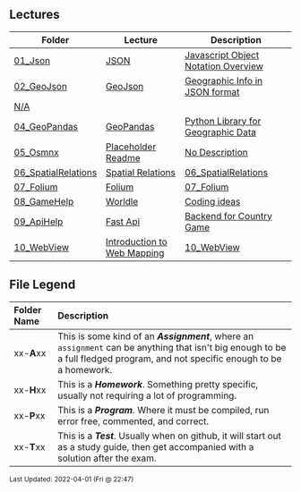 ## Lectures
| Folder | Lecture | Description|
 | ------------|------------|------------|
 | [01_Json](https://github.com/rugbyprof/4553-Spatial-DS/tree/master/Lectures/01_Json) | [ JSON ](https://github.com/rugbyprof/4553-Spatial-DS/tree/master/Lectures/01_Json) | [ Javascript Object Notation Overview](https://github.com/rugbyprof/4553-Spatial-DS/tree/master/Lectures/01_Json) | [01_Json](https://github.com/rugbyprof/4553-Spatial-DS/tree/master/Lectures/01_Json) | [ Wikipedia Definition](https://github.com/rugbyprof/4553-Spatial-DS/tree/master/Lectures/01_Json) | [01_Json](https://github.com/rugbyprof/4553-Spatial-DS/tree/master/Lectures/01_Json) | [`Json` is a language](https://github.com/rugbyprof/4553-Spatial-DS/tree/master/Lectures/01_Json) | [independent data format. It was derived from JavaScript, but many modern programming languages include code to generate and parse Json](https://github.com/rugbyprof/4553-Spatial-DS/tree/master/Lectures/01_Json) | [format data. `json` filenames use the extension `.json` .<sup>[[1]](1)</sup>](https://github.com/rugbyprof/4553-Spatial-DS/tree/master/Lectures/01_Json) | [01_Json](https://github.com/rugbyprof/4553-Spatial-DS/tree/master/Lectures/01_Json) | [ Motivation](https://github.com/rugbyprof/4553-Spatial-DS/tree/master/Lectures/01_Json) | [01_Json](https://github.com/rugbyprof/4553-Spatial-DS/tree/master/Lectures/01_Json) | [ Json Overview](https://github.com/rugbyprof/4553-Spatial-DS/tree/master/Lectures/01_Json) | [01_Json](https://github.com/rugbyprof/4553-Spatial-DS/tree/master/Lectures/01_Json) | [ prints 204](https://github.com/rugbyprof/4553-Spatial-DS/tree/master/Lectures/01_Json) | [01_Json](https://github.com/rugbyprof/4553-Spatial-DS/tree/master/Lectures/01_Json) | [prints Sonwalker](https://github.com/rugbyprof/4553-Spatial-DS/tree/master/Lectures/01_Json) | [01_Json](https://github.com/rugbyprof/4553-Spatial-DS/tree/master/Lectures/01_Json) | [ Objects (Dictionaries)](https://github.com/rugbyprof/4553-Spatial-DS/tree/master/Lectures/01_Json) | [01_Json](https://github.com/rugbyprof/4553-Spatial-DS/tree/master/Lectures/01_Json) | [ create a python dictionary called "person"](https://github.com/rugbyprof/4553-Spatial-DS/tree/master/Lectures/01_Json) | [01_Json](https://github.com/rugbyprof/4553-Spatial-DS/tree/master/Lectures/01_Json) | [ write this to a file:](https://github.com/rugbyprof/4553-Spatial-DS/tree/master/Lectures/01_Json) | [01_Json](https://github.com/rugbyprof/4553-Spatial-DS/tree/master/Lectures/01_Json) | [<sup>Source:[[2]](2)   Actual file with json is [here](squad.json)</sup>](https://github.com/rugbyprof/4553-Spatial-DS/tree/master/Lectures/01_Json) | [01_Json](https://github.com/rugbyprof/4553-Spatial-DS/tree/master/Lectures/01_Json) | [import json                      need the json lib for `loads` and `dumps`](https://github.com/rugbyprof/4553-Spatial-DS/tree/master/Lectures/01_Json) | [01_Json](https://github.com/rugbyprof/4553-Spatial-DS/tree/master/Lectures/01_Json) | [data = f.read()              read entire json string into variable](https://github.com/rugbyprof/4553-Spatial-DS/tree/master/Lectures/01_Json) | [01_Json](https://github.com/rugbyprof/4553-Spatial-DS/tree/master/Lectures/01_Json) | [jData = json.loads(data)     convert json string into python dictionary](https://github.com/rugbyprof/4553-Spatial-DS/tree/master/Lectures/01_Json) | [01_Json](https://github.com/rugbyprof/4553-Spatial-DS/tree/master/Lectures/01_Json) | [print(jData["formed"])       prints: 2016](https://github.com/rugbyprof/4553-Spatial-DS/tree/master/Lectures/01_Json) | [01_Json](https://github.com/rugbyprof/4553-Spatial-DS/tree/master/Lectures/01_Json) | [print(jData["homeTown"])     prints: Metro City](https://github.com/rugbyprof/4553-Spatial-DS/tree/master/Lectures/01_Json) | [01_Json](https://github.com/rugbyprof/4553-Spatial-DS/tree/master/Lectures/01_Json) | [ .items()](https://github.com/rugbyprof/4553-Spatial-DS/tree/master/Lectures/01_Json) | [01_Json](https://github.com/rugbyprof/4553-Spatial-DS/tree/master/Lectures/01_Json) | [ This makes "point" a tuple that holds two items.](https://github.com/rugbyprof/4553-Spatial-DS/tree/master/Lectures/01_Json) | [01_Json](https://github.com/rugbyprof/4553-Spatial-DS/tree/master/Lectures/01_Json) | [print(point2d[0])  prints 3](https://github.com/rugbyprof/4553-Spatial-DS/tree/master/Lectures/01_Json) | [01_Json](https://github.com/rugbyprof/4553-Spatial-DS/tree/master/Lectures/01_Json) | [print(point2d[1])  prints 7](https://github.com/rugbyprof/4553-Spatial-DS/tree/master/Lectures/01_Json) | [01_Json](https://github.com/rugbyprof/4553-Spatial-DS/tree/master/Lectures/01_Json) | [ now the cool part](https://github.com/rugbyprof/4553-Spatial-DS/tree/master/Lectures/01_Json) | [01_Json](https://github.com/rugbyprof/4553-Spatial-DS/tree/master/Lectures/01_Json) | [ x now contains 3](https://github.com/rugbyprof/4553-Spatial-DS/tree/master/Lectures/01_Json) | [01_Json](https://github.com/rugbyprof/4553-Spatial-DS/tree/master/Lectures/01_Json) | [ y now contains 7](https://github.com/rugbyprof/4553-Spatial-DS/tree/master/Lectures/01_Json) | [01_Json](https://github.com/rugbyprof/4553-Spatial-DS/tree/master/Lectures/01_Json) | [point3d = (11,13,23)   a tuple with 3 items](https://github.com/rugbyprof/4553-Spatial-DS/tree/master/Lectures/01_Json) | [01_Json](https://github.com/rugbyprof/4553-Spatial-DS/tree/master/Lectures/01_Json) | [ x now contains 11](https://github.com/rugbyprof/4553-Spatial-DS/tree/master/Lectures/01_Json) | [01_Json](https://github.com/rugbyprof/4553-Spatial-DS/tree/master/Lectures/01_Json) | [ y now contains 13](https://github.com/rugbyprof/4553-Spatial-DS/tree/master/Lectures/01_Json) | [01_Json](https://github.com/rugbyprof/4553-Spatial-DS/tree/master/Lectures/01_Json) | [ z now contains 23](https://github.com/rugbyprof/4553-Spatial-DS/tree/master/Lectures/01_Json) | [01_Json](https://github.com/rugbyprof/4553-Spatial-DS/tree/master/Lectures/01_Json) | [ Lists](https://github.com/rugbyprof/4553-Spatial-DS/tree/master/Lectures/01_Json) | [N/A](https://github.com/rugbyprof/4553-Spatial-DS/tree/master/Lectures/01_Json) |
 | [02_GeoJson](https://github.com/rugbyprof/4553-Spatial-DS/tree/master/Lectures/02_GeoJson) | [ GeoJson ](https://github.com/rugbyprof/4553-Spatial-DS/tree/master/Lectures/02_GeoJson) | [ Geographic Info in JSON format](https://github.com/rugbyprof/4553-Spatial-DS/tree/master/Lectures/02_GeoJson) | [02_GeoJson](https://github.com/rugbyprof/4553-Spatial-DS/tree/master/Lectures/02_GeoJson) | [ Geometry primitives](https://github.com/rugbyprof/4553-Spatial-DS/tree/master/Lectures/02_GeoJson) | [02_GeoJson](https://github.com/rugbyprof/4553-Spatial-DS/tree/master/Lectures/02_GeoJson) | [ Point](https://github.com/rugbyprof/4553-Spatial-DS/tree/master/Lectures/02_GeoJson) | [02_GeoJson](https://github.com/rugbyprof/4553-Spatial-DS/tree/master/Lectures/02_GeoJson) | [ LineString](https://github.com/rugbyprof/4553-Spatial-DS/tree/master/Lectures/02_GeoJson) | [02_GeoJson](https://github.com/rugbyprof/4553-Spatial-DS/tree/master/Lectures/02_GeoJson) | [ Polygon](https://github.com/rugbyprof/4553-Spatial-DS/tree/master/Lectures/02_GeoJson) | [02_GeoJson](https://github.com/rugbyprof/4553-Spatial-DS/tree/master/Lectures/02_GeoJson) | [ MultiShapes](https://github.com/rugbyprof/4553-Spatial-DS/tree/master/Lectures/02_GeoJson) | [02_GeoJson](https://github.com/rugbyprof/4553-Spatial-DS/tree/master/Lectures/02_GeoJson) | [ MultiPoint](https://github.com/rugbyprof/4553-Spatial-DS/tree/master/Lectures/02_GeoJson) | [02_GeoJson](https://github.com/rugbyprof/4553-Spatial-DS/tree/master/Lectures/02_GeoJson) | [ MultiLineString](https://github.com/rugbyprof/4553-Spatial-DS/tree/master/Lectures/02_GeoJson) | [02_GeoJson](https://github.com/rugbyprof/4553-Spatial-DS/tree/master/Lectures/02_GeoJson) | [ MultiPolygon](https://github.com/rugbyprof/4553-Spatial-DS/tree/master/Lectures/02_GeoJson) | [02_GeoJson](https://github.com/rugbyprof/4553-Spatial-DS/tree/master/Lectures/02_GeoJson) | [ Features](https://github.com/rugbyprof/4553-Spatial-DS/tree/master/Lectures/02_GeoJson) | [02_GeoJson](https://github.com/rugbyprof/4553-Spatial-DS/tree/master/Lectures/02_GeoJson) | ["marker](https://github.com/rugbyprof/4553-Spatial-DS/tree/master/Lectures/02_GeoJson) | [color": "FFFF00",](https://github.com/rugbyprof/4553-Spatial-DS/tree/master/Lectures/02_GeoJson) | [02_GeoJson](https://github.com/rugbyprof/4553-Spatial-DS/tree/master/Lectures/02_GeoJson) | [ GeometryCollection](https://github.com/rugbyprof/4553-Spatial-DS/tree/master/Lectures/02_GeoJson) | [02_GeoJson](https://github.com/rugbyprof/4553-Spatial-DS/tree/master/Lectures/02_GeoJson) | [ FeatureCollection](https://github.com/rugbyprof/4553-Spatial-DS/tree/master/Lectures/02_GeoJson) | [02_GeoJson](https://github.com/rugbyprof/4553-Spatial-DS/tree/master/Lectures/02_GeoJson) | [Here is a link to an example on [geoJson.io](http://geojson.io/id=gist:rugbyprof/b745984fe6a79d4e5310a520854b39a9&map=2/10.3/0.0)](https://github.com/rugbyprof/4553-Spatial-DS/tree/master/Lectures/02_GeoJson) | [N/A](https://github.com/rugbyprof/4553-Spatial-DS/tree/master/Lectures/02_GeoJson) |
 | [N/A](https://github.com/rugbyprof/4553-Spatial-DS/tree/master/Lectures/N/A) |
 | [04_GeoPandas](https://github.com/rugbyprof/4553-Spatial-DS/tree/master/Lectures/04_GeoPandas) | [ GeoPandas ](https://github.com/rugbyprof/4553-Spatial-DS/tree/master/Lectures/04_GeoPandas) | [ Python Library for Geographic Data](https://github.com/rugbyprof/4553-Spatial-DS/tree/master/Lectures/04_GeoPandas) | [04_GeoPandas](https://github.com/rugbyprof/4553-Spatial-DS/tree/master/Lectures/04_GeoPandas) | [ https://docs.astraea.earth/hc/en](https://github.com/rugbyprof/4553-Spatial-DS/tree/master/Lectures/04_GeoPandas) | [us/articles/360043919911](https://github.com/rugbyprof/4553-Spatial-DS/tree/master/Lectures/04_GeoPandas) | [Read](https://github.com/rugbyprof/4553-Spatial-DS/tree/master/Lectures/04_GeoPandas) | [a](https://github.com/rugbyprof/4553-Spatial-DS/tree/master/Lectures/04_GeoPandas) | [GeoJSON](https://github.com/rugbyprof/4553-Spatial-DS/tree/master/Lectures/04_GeoPandas) | [File](https://github.com/rugbyprof/4553-Spatial-DS/tree/master/Lectures/04_GeoPandas) | [into](https://github.com/rugbyprof/4553-Spatial-DS/tree/master/Lectures/04_GeoPandas) | [a](https://github.com/rugbyprof/4553-Spatial-DS/tree/master/Lectures/04_GeoPandas) | [GeoPandas](https://github.com/rugbyprof/4553-Spatial-DS/tree/master/Lectures/04_GeoPandas) | [DataFrame](https://github.com/rugbyprof/4553-Spatial-DS/tree/master/Lectures/04_GeoPandas) | [N/A](https://github.com/rugbyprof/4553-Spatial-DS/tree/master/Lectures/04_GeoPandas) |
 | [05_Osmnx](https://github.com/rugbyprof/4553-Spatial-DS/tree/master/Lectures/05_Osmnx) | [ Placeholder Readme ](https://github.com/rugbyprof/4553-Spatial-DS/tree/master/Lectures/05_Osmnx) | [ No Description](https://github.com/rugbyprof/4553-Spatial-DS/tree/master/Lectures/05_Osmnx) | [N/A](https://github.com/rugbyprof/4553-Spatial-DS/tree/master/Lectures/05_Osmnx) |
 | [06_SpatialRelations](https://github.com/rugbyprof/4553-Spatial-DS/tree/master/Lectures/06_SpatialRelations) | [ Spatial Relations](https://github.com/rugbyprof/4553-Spatial-DS/tree/master/Lectures/06_SpatialRelations) | [06_SpatialRelations](https://github.com/rugbyprof/4553-Spatial-DS/tree/master/Lectures/06_SpatialRelations) | [ Conda](https://github.com/rugbyprof/4553-Spatial-DS/tree/master/Lectures/06_SpatialRelations) | [06_SpatialRelations](https://github.com/rugbyprof/4553-Spatial-DS/tree/master/Lectures/06_SpatialRelations) | [ start using environment](https://github.com/rugbyprof/4553-Spatial-DS/tree/master/Lectures/06_SpatialRelations) | [06_SpatialRelations](https://github.com/rugbyprof/4553-Spatial-DS/tree/master/Lectures/06_SpatialRelations) | [ stop using environment](https://github.com/rugbyprof/4553-Spatial-DS/tree/master/Lectures/06_SpatialRelations) | [06_SpatialRelations](https://github.com/rugbyprof/4553-Spatial-DS/tree/master/Lectures/06_SpatialRelations) | [ permanently delete an environment](https://github.com/rugbyprof/4553-Spatial-DS/tree/master/Lectures/06_SpatialRelations) | [N/A](https://github.com/rugbyprof/4553-Spatial-DS/tree/master/Lectures/06_SpatialRelations) |
 | [07_Folium](https://github.com/rugbyprof/4553-Spatial-DS/tree/master/Lectures/07_Folium) | [ Folium](https://github.com/rugbyprof/4553-Spatial-DS/tree/master/Lectures/07_Folium) | [07_Folium](https://github.com/rugbyprof/4553-Spatial-DS/tree/master/Lectures/07_Folium) | [ Tutorial](https://github.com/rugbyprof/4553-Spatial-DS/tree/master/Lectures/07_Folium) | [07_Folium](https://github.com/rugbyprof/4553-Spatial-DS/tree/master/Lectures/07_Folium) | [ Data Files](https://github.com/rugbyprof/4553-Spatial-DS/tree/master/Lectures/07_Folium) | [07_Folium](https://github.com/rugbyprof/4553-Spatial-DS/tree/master/Lectures/07_Folium) | [ Style](https://github.com/rugbyprof/4553-Spatial-DS/tree/master/Lectures/07_Folium) | [07_Folium](https://github.com/rugbyprof/4553-Spatial-DS/tree/master/Lectures/07_Folium) | [https://leafletjs.com/reference](https://github.com/rugbyprof/4553-Spatial-DS/tree/master/Lectures/07_Folium) | [1.6.0.htmlpath](https://github.com/rugbyprof/4553-Spatial-DS/tree/master/Lectures/07_Folium) | [option](https://github.com/rugbyprof/4553-Spatial-DS/tree/master/Lectures/07_Folium) | [07_Folium](https://github.com/rugbyprof/4553-Spatial-DS/tree/master/Lectures/07_Folium) | [ Virtualenv](https://github.com/rugbyprof/4553-Spatial-DS/tree/master/Lectures/07_Folium) | [07_Folium](https://github.com/rugbyprof/4553-Spatial-DS/tree/master/Lectures/07_Folium) | [ Geojson.io](https://github.com/rugbyprof/4553-Spatial-DS/tree/master/Lectures/07_Folium) | [N/A](https://github.com/rugbyprof/4553-Spatial-DS/tree/master/Lectures/07_Folium) |
 | [08_GameHelp](https://github.com/rugbyprof/4553-Spatial-DS/tree/master/Lectures/08_GameHelp) | [ Worldle ](https://github.com/rugbyprof/4553-Spatial-DS/tree/master/Lectures/08_GameHelp) | [ Coding ideas](https://github.com/rugbyprof/4553-Spatial-DS/tree/master/Lectures/08_GameHelp) | [08_GameHelp](https://github.com/rugbyprof/4553-Spatial-DS/tree/master/Lectures/08_GameHelp) | [ Calculating Distance Between Polygons](https://github.com/rugbyprof/4553-Spatial-DS/tree/master/Lectures/08_GameHelp) | [08_GameHelp](https://github.com/rugbyprof/4553-Spatial-DS/tree/master/Lectures/08_GameHelp) | [ Experiment](https://github.com/rugbyprof/4553-Spatial-DS/tree/master/Lectures/08_GameHelp) | [08_GameHelp](https://github.com/rugbyprof/4553-Spatial-DS/tree/master/Lectures/08_GameHelp) | [ Methods for Polygon Distance](https://github.com/rugbyprof/4553-Spatial-DS/tree/master/Lectures/08_GameHelp) | [08_GameHelp](https://github.com/rugbyprof/4553-Spatial-DS/tree/master/Lectures/08_GameHelp) | [ Method 1 ](https://github.com/rugbyprof/4553-Spatial-DS/tree/master/Lectures/08_GameHelp) | [ Brute Force](https://github.com/rugbyprof/4553-Spatial-DS/tree/master/Lectures/08_GameHelp) | [08_GameHelp](https://github.com/rugbyprof/4553-Spatial-DS/tree/master/Lectures/08_GameHelp) | [ Method2 ](https://github.com/rugbyprof/4553-Spatial-DS/tree/master/Lectures/08_GameHelp) | [ Bounding Box](https://github.com/rugbyprof/4553-Spatial-DS/tree/master/Lectures/08_GameHelp) | [08_GameHelp](https://github.com/rugbyprof/4553-Spatial-DS/tree/master/Lectures/08_GameHelp) | [ Method3 ](https://github.com/rugbyprof/4553-Spatial-DS/tree/master/Lectures/08_GameHelp) | [ Centroid](https://github.com/rugbyprof/4553-Spatial-DS/tree/master/Lectures/08_GameHelp) | [08_GameHelp](https://github.com/rugbyprof/4553-Spatial-DS/tree/master/Lectures/08_GameHelp) | [ Helper Classes](https://github.com/rugbyprof/4553-Spatial-DS/tree/master/Lectures/08_GameHelp) | [N/A](https://github.com/rugbyprof/4553-Spatial-DS/tree/master/Lectures/08_GameHelp) |
 | [09_ApiHelp](https://github.com/rugbyprof/4553-Spatial-DS/tree/master/Lectures/09_ApiHelp) | [ Fast Api ](https://github.com/rugbyprof/4553-Spatial-DS/tree/master/Lectures/09_ApiHelp) | [ Backend for Country Game](https://github.com/rugbyprof/4553-Spatial-DS/tree/master/Lectures/09_ApiHelp) | [09_ApiHelp](https://github.com/rugbyprof/4553-Spatial-DS/tree/master/Lectures/09_ApiHelp) | [ Resources](https://github.com/rugbyprof/4553-Spatial-DS/tree/master/Lectures/09_ApiHelp) | [09_ApiHelp](https://github.com/rugbyprof/4553-Spatial-DS/tree/master/Lectures/09_ApiHelp) | [ Fast Api Tutorial and Docs](https://github.com/rugbyprof/4553-Spatial-DS/tree/master/Lectures/09_ApiHelp) | [09_ApiHelp](https://github.com/rugbyprof/4553-Spatial-DS/tree/master/Lectures/09_ApiHelp) | [ Realpython tutorial](https://github.com/rugbyprof/4553-Spatial-DS/tree/master/Lectures/09_ApiHelp) | [09_ApiHelp](https://github.com/rugbyprof/4553-Spatial-DS/tree/master/Lectures/09_ApiHelp) | [ Requirements](https://github.com/rugbyprof/4553-Spatial-DS/tree/master/Lectures/09_ApiHelp) | [09_ApiHelp](https://github.com/rugbyprof/4553-Spatial-DS/tree/master/Lectures/09_ApiHelp) | [ Api Methods](https://github.com/rugbyprof/4553-Spatial-DS/tree/master/Lectures/09_ApiHelp) | [N/A](https://github.com/rugbyprof/4553-Spatial-DS/tree/master/Lectures/09_ApiHelp) |
 | [10_WebView](https://github.com/rugbyprof/4553-Spatial-DS/tree/master/Lectures/10_WebView) | [ Introduction to Web Mapping](https://github.com/rugbyprof/4553-Spatial-DS/tree/master/Lectures/10_WebView) | [10_WebView](https://github.com/rugbyprof/4553-Spatial-DS/tree/master/Lectures/10_WebView) | [ Michael Dorman](https://github.com/rugbyprof/4553-Spatial-DS/tree/master/Lectures/10_WebView) | [10_WebView](https://github.com/rugbyprof/4553-Spatial-DS/tree/master/Lectures/10_WebView) | [ Tutorial](https://github.com/rugbyprof/4553-Spatial-DS/tree/master/Lectures/10_WebView) | [10_WebView](https://github.com/rugbyprof/4553-Spatial-DS/tree/master/Lectures/10_WebView) | [ Live Server Extension](https://github.com/rugbyprof/4553-Spatial-DS/tree/master/Lectures/10_WebView) | [10_WebView](https://github.com/rugbyprof/4553-Spatial-DS/tree/master/Lectures/10_WebView) | [ Examples](https://github.com/rugbyprof/4553-Spatial-DS/tree/master/Lectures/10_WebView) | [N/A](https://github.com/rugbyprof/4553-Spatial-DS/tree/master/Lectures/10_WebView) |
 
    
## File Legend

| Folder Name | Description |
|:-----------|:-------------|
|xx-**A**xx | This is some kind of an ***Assignment***, where an `assignment` can be anything that isn't big enough to be a full fledged program, and not specific enough to be a homework. |
|xx-**H**xx | This is a ***Homework***. Something pretty specific, usually not requiring a lot of programming. |
|xx-**P**xx | This is a ***Program***. Where it must be compiled, run error free, commented, and correct. |
|xx-**T**xx | This is a ***Test***. Usually when on github, it will start out as a study guide, then get accompanied with a solution after the exam. |

    
<sup>Last Updated: 2022-04-01 (Fri @ 22:47)</sup>